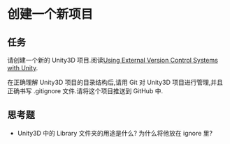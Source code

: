 # 创建一个新项目

## 任务

请创建一个新的 Unity3D 项目.阅读[Using External Version Control Systems with Unity](http://docs.unity3d.com/Manual/ExternalVersionControlSystemSupport.html).

在正确理解 Unity3D 项目的目录结构后,请用 Git 对 Unity3D 项目进行管理,并且正确书写 .gitignore
文件.请将这个项目推送到 GitHub 中.

## 思考题

 - Unity3D 中的 Library 文件夹的用途是什么? 为什么将他放在 ignore 里?
